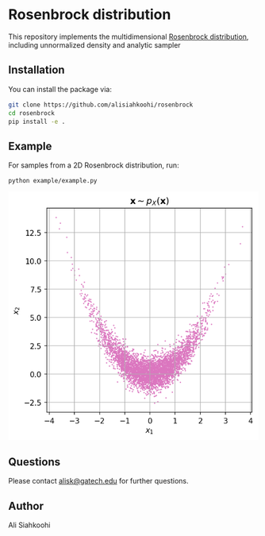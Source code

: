 # Rosenbrock distribution

This repository implements the multidimensional [Rosenbrock distribution](https://arxiv.org/pdf/1903.09556.pdf), including unnormalized density and analytic sampler


## Installation

You can install the package via:

```bash
git clone https://github.com/alisiahkoohi/rosenbrock
cd rosenbrock
pip install -e .
```

## Example

For samples from a 2D Rosenbrock distribution, run:

```
python example/example.py
```

![](figs/samples.png)


## Questions

Please contact alisk@gatech.edu for further questions.


## Author

Ali Siahkoohi

